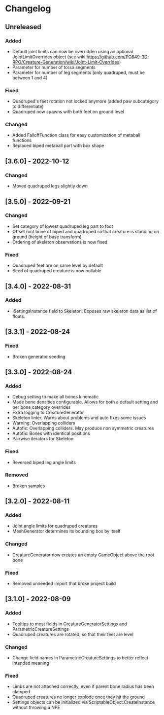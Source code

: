 ﻿# Changelog


## Unreleased
### Added
- Default joint limits can now be overridden using an optional JointLimitOverrides object (see wiki https://github.com/PG649-3D-RPG/Creature-Generation/wiki/Joint-Limit-Overrides)
- Parameter for number of torso segments
- Parameter for number of leg segments (only quadruped, must be between 1 and 4)

### Fixed
- Quadruped's feet rotation not locked anymore (added paw subcategory to differentiate)
- Quadruped now spawns with both feet on ground level

### Changed
- Added FalloffFunction class for easy customization of metaball functions
- Replaced biped metaball part with box shape

## [3.6.0] - 2022-10-12
### Changed
- Moved quadruped legs slightly down

## [3.5.0] - 2022-09-21
### Changed
- Set category of lowest quadruped leg part to foot
- Offset root bone of biped and quadruped so that creature is standing on ground (height of base transform)
- Ordering of skeleton observations is now fixed

### Fixed
- Quadruped feet are on same level by default
- Seed of quadruped creature is now nullable

## [3.4.0] - 2022-08-31
### Added
- ISettingsInstance field to Skeleton. Exposes raw skeleton data as list of floats.

## [3.3.1] - 2022-08-24
### Fixed
- Broken generator seeding

## [3.3.0] - 2022-08-24
### Added
- Debug setting to make all bones kinematic
- Made bone densities configurable. Allows for both a default setting and per bone category overrides
- Extra logging to CreatureGenerator
- Skeleton linter. Warns about problems and auto fixes some issues
- Warning: Overlapping colliders
- Autofix: Overlapping colliders. May produce non symmetric creatures
- Autofix: Bones with identical positions
- Pairwise iterators for Skeleton

### Fixed
- Reversed biped leg angle limits

### Removed
- Broken samples

## [3.2.0] - 2022-08-11
### Added
- Joint angle limits for quadruped creatures
- MeshGenerator determines its bounding box by itself

### Changed
- CreatureGenerator now creates an empty GameObject above the root bone

### Fixed
- Removed unneeded import that broke project build

## [3.1.0] - 2022-08-09
### Added
- Tooltips to most fields in CreatureGeneratorSettings and ParametricCreatureSettings
- Quadruped creatures are rotated, so that their feet are level

### Changed
- Change field names in ParametricCreatureSettings to better reflect intended meaning

### Fixed
- Limbs are not attached correctly, even if parent bone radius has been clamped
- Quadruped creatures no longer explode once they hit the ground
- Settings objects can be initialized via ScriptableObject.CreateInstance without throwing a NPE
